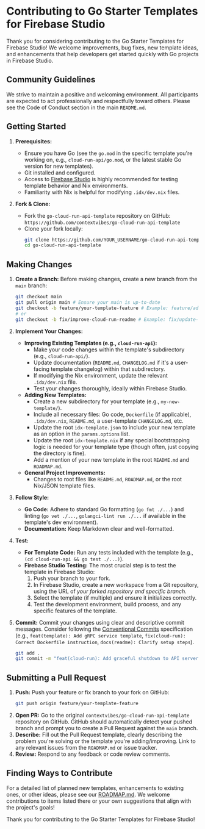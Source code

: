 # Contributing to Go Starter Templates for Firebase Studio

Thank you for considering contributing to the Go Starter Templates for Firebase Studio! We welcome improvements, bug fixes, new template ideas, and enhancements that help developers get started quickly with Go projects in Firebase Studio.

## Community Guidelines

We strive to maintain a positive and welcoming environment. All participants are expected to act professionally and respectfully toward others. Please see the Code of Conduct section in the main `README.md`.

## Getting Started

1.  **Prerequisites:**
    *   Ensure you have Go (see the `go.mod` in the specific template you're working on, e.g., `cloud-run-api/go.mod`, or the latest stable Go version for new templates).
    *   Git installed and configured.
    *   Access to [Firebase Studio](https://idx.dev/) is highly recommended for testing template behavior and Nix environments.
    *   Familiarity with Nix is helpful for modifying `.idx/dev.nix` files.

2.  **Fork & Clone:**
    *   Fork the `go-cloud-run-api-template` repository on GitHub: `https://github.com/contextvibes/go-cloud-run-api-template`
    *   Clone your fork locally:
        ```bash
        git clone https://github.com/YOUR_USERNAME/go-cloud-run-api-template.git
        cd go-cloud-run-api-template
        ```

## Making Changes

1.  **Create a Branch:** Before making changes, create a new branch from the `main` branch:
    ```bash
    git checkout main
    git pull origin main # Ensure your main is up-to-date
    git checkout -b feature/your-template-feature # Example: feature/add-grpc-template
    # or
    git checkout -b fix/improve-cloud-run-readme # Example: fix/update-cloud-run-readme
    ```

2.  **Implement Your Changes:**
    *   **Improving Existing Templates (e.g., `cloud-run-api`):**
        *   Make your code changes within the template's subdirectory (e.g., `cloud-run-api/`).
        *   Update documentation (`README.md`, `CHANGELOG.md` if it's a user-facing template changelog) within that subdirectory.
        *   If modifying the Nix environment, update the relevant `.idx/dev.nix` file.
        *   Test your changes thoroughly, ideally within Firebase Studio.
    *   **Adding New Templates:**
        *   Create a new subdirectory for your template (e.g., `my-new-template/`).
        *   Include all necessary files: Go code, `Dockerfile` (if applicable), `.idx/dev.nix`, `README.md`, a user-template `CHANGELOG.md`, etc.
        *   Update the root `idx-template.json` to include your new template as an option in the `params.options` list.
        *   Update the root `idx-template.nix` if any special bootstrapping logic is needed for your template type (though often, just copying the directory is fine).
        *   Add a mention of your new template in the root `README.md` and `ROADMAP.md`.
    *   **General Project Improvements:**
        *   Changes to root files like `README.md`, `ROADMAP.md`, or the root Nix/JSON template files.

3.  **Follow Style:**
    *   **Go Code:** Adhere to standard Go formatting (`go fmt ./...`) and linting (`go vet ./...`, `golangci-lint run ./...` if available in the template's dev environment).
    *   **Documentation:** Keep Markdown clear and well-formatted.

4.  **Test:**
    *   **For Template Code:** Run any tests included with the template (e.g., `(cd cloud-run-api && go test ./...)`).
    *   **Firebase Studio Testing:** The most crucial step is to test the template in Firebase Studio:
        1.  Push your branch to your fork.
        2.  In Firebase Studio, create a new workspace from a Git repository, using the URL of *your forked repository and specific branch*.
        3.  Select the template (if multiple) and ensure it initializes correctly.
        4.  Test the development environment, build process, and any specific features of the template.

5.  **Commit:** Commit your changes using clear and descriptive commit messages. Consider following the [Conventional Commits](https://www.conventionalcommits.org/) specification (e.g., `feat(template): Add gRPC service template`, `fix(cloud-run): Correct Dockerfile instruction`, `docs(readme): Clarify setup steps`).
    ```bash
    git add .
    git commit -m "feat(cloud-run): Add graceful shutdown to API server"
    ```

## Submitting a Pull Request

1.  **Push:** Push your feature or fix branch to your fork on GitHub:
    ```bash
    git push origin feature/your-template-feature
    ```
2.  **Open PR:** Go to the original `contextvibes/go-cloud-run-api-template` repository on GitHub. GitHub should automatically detect your pushed branch and prompt you to create a Pull Request against the `main` branch.
3.  **Describe:** Fill out the Pull Request template, clearly describing the problem you're solving or the template you're adding/improving. Link to any relevant issues from the `ROADMAP.md` or issue tracker.
4.  **Review:** Respond to any feedback or code review comments.

## Finding Ways to Contribute

For a detailed list of planned new templates, enhancements to existing ones, or other ideas, please see our [ROADMAP.md](ROADMAP.md). We welcome contributions to items listed there or your own suggestions that align with the project's goals!

Thank you for contributing to the Go Starter Templates for Firebase Studio!